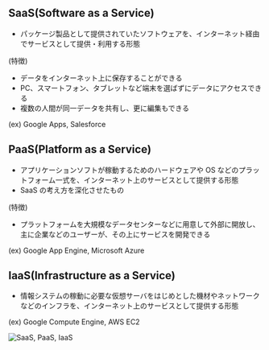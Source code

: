 ## SaaS(Software as a Service)

- パッケージ製品として提供されていたソフトウェアを、インターネット経由でサービスとして提供・利用する形態

(特徴)

- データをインターネット上に保存することができる
- PC、スマートフォン、タブレットなど端末を選ばずにデータにアクセスできる
- 複数の人間が同一データを共有し、更に編集もできる

(ex)
Google Apps, Salesforce

## PaaS(Platform as a Service)

- アプリケーションソフトが稼動するためのハードウェアや OS などのプラットフォーム一式を、インターネット上のサービスとして提供する形態
- SaaS の考え方を深化させたもの

(特徴)

- プラットフォームを大規模なデータセンターなどに用意して外部に開放し、主に企業などのユーザーが、その上にサービスを開発できる

(ex)
Google App Engine, Microsoft Azure

## IaaS(Infrastructure as a Service)

- 情報システムの稼動に必要な仮想サーバをはじめとした機材やネットワークなどのインフラを、インターネット上のサービスとして提供する形態

(ex)
Google Compute Engine, AWS EC2

![SaaS, PaaS, IaaS](https://www.cloud-ace.jp/wp-content/uploads/2014/09/report_01_zu01.png)
